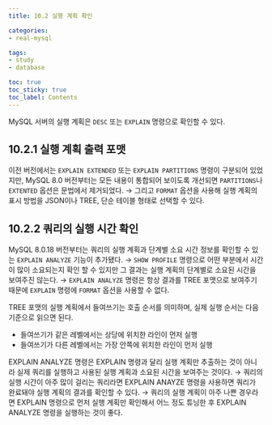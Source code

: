 ```yaml
---
title: 10.2 실행 계획 확인

categories:
- real-mysql

tags:
- study
- database

toc: true
toc_sticky: true
toc_label: Contents
---
```


MySQL 서버의 실행 계획은 `DESC` 또는 `EXPLAIN` 명령으로 확인할 수 있다.

## 10.2.1 실행 계획 출력 포맷
이전 버전에서는 `EXPLAIN EXTENDED` 또는 `EXPLAIN PARTITIONS` 명령이 구분되어 있었지만, MySQL 8.0 버전부터는 모든 내용이 통합되어 보이도록 개선되면 `PARTITIONS`나 `EXTENTED` 옵션은 문법에서 제거되었다.
→ 그리고 `FORMAT` 옵션을 사용해 실행 계획의 표시 방법을 JSON이나 TREE, 단순 테이블 형태로 선택할 수 있다.

## 10.2.2 쿼리의 실행 시간 확인
MySQL 8.0.18 버전부터는 쿼리의 실행 계획과 단계별 소요 시간 정보를 확인할 수 있는 `EXPLAIN ANALYZE` 기능이 추가됐다.
→ `SHOW PROFILE` 명령으로 어떤 부분에서 시간이 많이 소요되는지 확인 할 수 있지만 그 결과는 실행 계획의 단계별로 소요된 시간을 보여주진 않는다.
→ `EXPLAIN ANALYZE` 명령은 항상 결과를 TREE 포맷으로 보여주기 때문에 `EXPLAIN` 명령에 `FORMAT` 옵션을 사용할 수 없다.

TREE 포맷의 실행 계획에서 들여쓰기는 호출 순서를 의미하며, 실제 실행 순서는 다음 기준으로 읽으면 된다.
- 들여쓰기가 같은 레벨에서는 상당에 위치한 라인이 먼저 실행
- 들여쓰기가 다른 레벨에서는 가장 안쪽에 위치한 라인이 먼저 실행

EXPLAIN ANALYZE 명령은 EXPLAIN 명령과 달리 실행 계획만 추출하는 것이 아니라 실제 쿼리를 실행하고 사용된 실행 계획과 소요된 시간을 보여주는 것이다.
→ 쿼리의 실행 시간이 아주 많이 걸리는 쿼리라면 EXPLAIN ANAYZE 명령을 사용하면 쿼리가 완료돼야 실행 계획의 결과를 확인할 수 있다.
→ 쿼리의 실행 계획이 아주 나쁜 경우라면 EXPLAIN 명령으로 먼저 실행 계획만 확인해서 어느 정도 튜닝한 후 EXPLAIN ANALYZE 명령을 실행하는 것이 좋다.